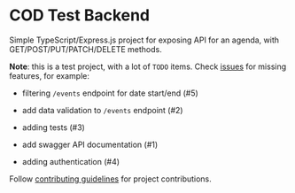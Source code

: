 # COD Test Backend

Simple TypeScript/Express.js project for exposing API for an agenda, with
GET/POST/PUT/PATCH/DELETE methods.


**Note**: this is a test project, with a lot of `TODO` items. Check
[issues](https://github.com/dennybiasiolli/cod-test-backend/issues)
for missing features, for example:

- filtering `/events` endpoint for date start/end (#5)

- add data validation to `/events` endpoint (#2)

- adding tests (#3)

- add swagger API documentation (#1)

- adding authentication (#4)

Follow [contributing guidelines](CONTRIBUTING.md) for project contributions.
